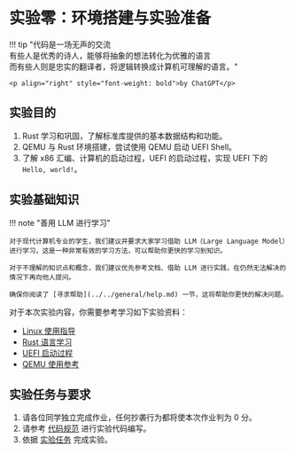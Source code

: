 # 实验零：环境搭建与实验准备

!!! tip "代码是一场无声的交流 <br/>有些人是优秀的诗人，能够将抽象的想法转化为优雅的语言 <br/>而有些人则是忠实的翻译者，将逻辑转换成计算机可理解的语言。"

    <p align="right" style="font-weight: bold">by ChatGPT</p>

## 实验目的

1. Rust 学习和巩固，了解标准库提供的基本数据结构和功能。
2. QEMU 与 Rust 环境搭建，尝试使用 QEMU 启动 UEFI Shell。
3. 了解 x86 汇编、计算机的启动过程，UEFI 的启动过程，实现 UEFI 下的 `Hello, world!`。

## 实验基础知识

!!! note "善用 LLM 进行学习"

    对于现代计算机专业的学生，我们建议并要求大家学习借助 LLM（Large Language Model）进行学习，这是一种非常有效的学习方法，可以帮助你更快的学习到知识。

    对于不理解的知识点和概念，我们建议优先参考文档、借助 LLM 进行实践，在仍然无法解决的情况下再向他人提问。

    确保你阅读了 [寻求帮助](../../general/help.md) 一节，这将帮助你更快的解决问题。

对于本次实验内容，你需要参考学习如下实验资料：

- [Linux 使用指导](../../wiki/linux.md)
- [Rust 语言学习](../../wiki/rust.md)
- [UEFI 启动过程](../../wiki/uefi.md)
- [QEMU 使用参考](../../wiki/qemu.md)

## 实验任务与要求

1. 请各位同学独立完成作业，任何抄袭行为都将使本次作业判为 0 分。
2. 请参考 [代码规范](../../general/coding_convention.md) 进行实验代码编写。
3. 依据 [实验任务](./tasks.md) 完成实验。
